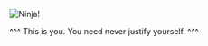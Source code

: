 ![Ninja!](https://media.giphy.com/media/26h0oZIGGOFZdZj4Q/giphy.gif)

^^^ This is you. You need never justify yourself. ^^^